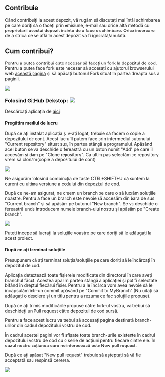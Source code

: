 ## Contribuie
Când contribuiți la acest depozit, vă rugăm să discutați mai întâi schimbarea pe care doriți să o faceți prin emisiune, e-mail sau orice altă metodă cu proprietarii acestui depozit înainte de a face o schimbare. Orice incercare de a strica ce se află în acest depozit va fi ignorată/anulată.

## Cum contribui?

Pentru a putea contribui este necesar să faceți un fork la depozitul de cod. Pentru a putea face fork este necesar să accesați cu ajutorul browserului web [această pagină](https://github.com/nuyonu/TW_TeaSk "această pagină") și să apăsați butonul Fork situat în partea dreapta sus a paginii.

![](https://i.imgur.com/qn3Fxqs.png)

### Folosind GitHub Dekstop : [![](https://i.imgur.com/aOQy2Fh.png)](https://desktop.github.com/)

Descărcați aplicația de [aici](https://desktop.github.com/ "aici")

#### Pregătim mediul de lucru

După ce ați instalat aplicația și v-ați logat, trebuie să facem o copie a depozitului de cont. Acest lucru îl putem face prin intermediul butonului "Current repository" situat sus, în partea stângă a programului. 
Apăsând acel buton se va deschide o fereastră cu un buton numit "Add" pe care îl accesăm și dăm pe "Clone repository". 
Ca ultim pas selectăm ce repository vrem să clonăm(copie a depozitului de cont)

![](https://i.imgur.com/8vKTlwc.png)

Ne asigurăm folosind combinația de taste CTRL+SHIFT+U că suntem la curent cu ultima versiune a codului din depozitul de cod.

După ce ne-am asigurat, ne creem un branch pe care o să lucrăm soluțiile noastre. Pentru a face un branch este nevoie să accesăm din bara de sus "Current branch" și să apăsăm pe butonul "New branch".
Se va deschide o fereastră unde introducem numele branch-ului nostru și apăsăm pe "Create branch".

![](https://i.imgur.com/0jezJQc.png)

Puteți începe să lucrați la soluțiile voastre pe care doriți să le adăugați la acest proiect.

#### După ce ați terminat soluțiile
Presupunem că ați terminat soluția/soluțiile pe care doriți să le încărcați în depozitul de cod.

Aplicația detectează toate fișierele modificate din directorul în care aveți branchul făcut. Acestea apar în partea stângă a aplicației și pot fi selectate bifând în dreptul fiecărui fișier. Pentru a le încărca vom avea nevoie să le încapsulăm într-un commit apăsând pe "Commit to MyBranch" (Nu uitați să adăugați o desciere și un titlu pentru a rezuma ce fac soluțiile propuse).

După ce ați trimis modificările propuse către fork-ul vostru, va trebui să deschideți un Pull request către depozitul de cod sursă.

Pentru a face acest lucru va trebui să accesați pagina destinată branch-urilor din cadrul depozitului vostru de cod. 

În cadrul acestei pagini vor fi afișate toate branch-urile existente în cadrul depozitului vostru de cod cu o serie de acțiuni pentru fiecare dintre ele. În cazul nostru acțiunea care ne interesează este New pull request.

După ce ați apăsat "New pull request" trebuie să așteptați să vă fie acceptată sau respinsă cererea.

![](https://i.imgur.com/Swdb3Hi.png)
